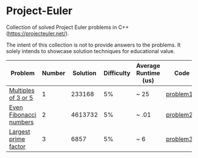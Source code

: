 # Project-Euler
Collection of solved Project Euler problems in C++ (https://projecteuler.net/).

The intent of this collection is not to provide answers to the problems. It solely intends to showcase solution techniques for educational value.

| Problem                                                      | Number | Solution | Difficulty | Average Runtime (us) | Code                                                                                 |
|--------------------------------------------------------------|--------|----------|------------|----------------------|--------------------------------------------------------------------------------------|
| [Multiples of 3 or 5](https://projecteuler.net/problem=1)    | 1      | 233168   | 5%         | ~ 25                 | [problem1.h](https://github.com/cpratim/Project-Euler/blob/main/problems/problem1.h) |
| [Even Fibonacci numbers](https://projecteuler.net/problem=2) | 2      | 4613732  | 5%         | ~ .01                | [problem2.h](https://github.com/cpratim/Project-Euler/blob/main/problems/problem2.h) |
| [Largest prime factor](https://projecteuler.net/problem=3)   | 3      | 6857     | 5%         | ~ 6                  | [problem3.h](https://github.com/cpratim/Project-Euler/blob/main/problems/problem3.h) |
